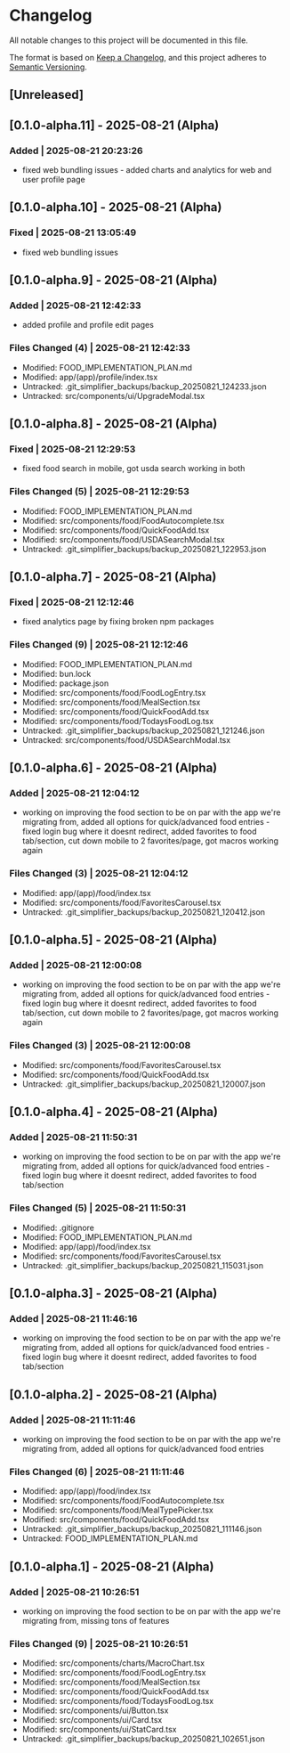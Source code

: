 # Changelog

All notable changes to this project will be documented in this file.

The format is based on [Keep a Changelog](https://keepachangelog.com/en/1.0.0/),
and this project adheres to [Semantic Versioning](https://semver.org/spec/v2.0.0.html).

## [Unreleased]

## [0.1.0-alpha.11] - 2025-08-21 (Alpha)

### Added | 2025-08-21 20:23:26

- fixed web bundling issues - added charts and analytics for web and user profile page

## [0.1.0-alpha.10] - 2025-08-21 (Alpha)

### Fixed | 2025-08-21 13:05:49

- fixed web bundling issues

## [0.1.0-alpha.9] - 2025-08-21 (Alpha)

### Added | 2025-08-21 12:42:33

- added profile and profile edit pages

### Files Changed (4) | 2025-08-21 12:42:33

- Modified: FOOD_IMPLEMENTATION_PLAN.md
- Modified: app/(app)/profile/index.tsx
- Untracked: .git_simplifier_backups/backup_20250821_124233.json
- Untracked: src/components/ui/UpgradeModal.tsx

## [0.1.0-alpha.8] - 2025-08-21 (Alpha)

### Fixed | 2025-08-21 12:29:53

- fixed food search in mobile, got usda search working in both

### Files Changed (5) | 2025-08-21 12:29:53

- Modified: FOOD_IMPLEMENTATION_PLAN.md
- Modified: src/components/food/FoodAutocomplete.tsx
- Modified: src/components/food/QuickFoodAdd.tsx
- Modified: src/components/food/USDASearchModal.tsx
- Untracked: .git_simplifier_backups/backup_20250821_122953.json

## [0.1.0-alpha.7] - 2025-08-21 (Alpha)

### Fixed | 2025-08-21 12:12:46

- fixed analytics page by fixing broken npm packages

### Files Changed (9) | 2025-08-21 12:12:46

- Modified: FOOD_IMPLEMENTATION_PLAN.md
- Modified: bun.lock
- Modified: package.json
- Modified: src/components/food/FoodLogEntry.tsx
- Modified: src/components/food/MealSection.tsx
- Modified: src/components/food/QuickFoodAdd.tsx
- Modified: src/components/food/TodaysFoodLog.tsx
- Untracked: .git_simplifier_backups/backup_20250821_121246.json
- Untracked: src/components/food/USDASearchModal.tsx

## [0.1.0-alpha.6] - 2025-08-21 (Alpha)

### Added | 2025-08-21 12:04:12

- working on improving the food section to be on par with the app we're migrating from, added all options for quick/advanced food entries - fixed login bug where it doesnt redirect, added favorites to food tab/section, cut down mobile to 2 favorites/page, got macros working again

### Files Changed (3) | 2025-08-21 12:04:12

- Modified: app/(app)/food/index.tsx
- Modified: src/components/food/FavoritesCarousel.tsx
- Untracked: .git_simplifier_backups/backup_20250821_120412.json

## [0.1.0-alpha.5] - 2025-08-21 (Alpha)

### Added | 2025-08-21 12:00:08

- working on improving the food section to be on par with the app we're migrating from, added all options for quick/advanced food entries - fixed login bug where it doesnt redirect, added favorites to food tab/section, cut down mobile to 2 favorites/page, got macros working again

### Files Changed (3) | 2025-08-21 12:00:08

- Modified: src/components/food/FavoritesCarousel.tsx
- Modified: src/components/food/QuickFoodAdd.tsx
- Untracked: .git_simplifier_backups/backup_20250821_120007.json

## [0.1.0-alpha.4] - 2025-08-21 (Alpha)

### Added | 2025-08-21 11:50:31

- working on improving the food section to be on par with the app we're migrating from, added all options for quick/advanced food entries - fixed login bug where it doesnt redirect, added favorites to food tab/section

### Files Changed (5) | 2025-08-21 11:50:31

- Modified: .gitignore
- Modified: FOOD_IMPLEMENTATION_PLAN.md
- Modified: app/(app)/food/index.tsx
- Modified: src/components/food/FavoritesCarousel.tsx
- Untracked: .git_simplifier_backups/backup_20250821_115031.json

## [0.1.0-alpha.3] - 2025-08-21 (Alpha)

### Added | 2025-08-21 11:46:16

- working on improving the food section to be on par with the app we're migrating from, added all options for quick/advanced food entries - fixed login bug where it doesnt redirect, added favorites to food tab/section

## [0.1.0-alpha.2] - 2025-08-21 (Alpha)

### Added | 2025-08-21 11:11:46

- working on improving the food section to be on par with the app we're migrating from, added all options for quick/advanced food entries

### Files Changed (6) | 2025-08-21 11:11:46

- Modified: app/(app)/food/index.tsx
- Modified: src/components/food/FoodAutocomplete.tsx
- Modified: src/components/food/MealTypePicker.tsx
- Modified: src/components/food/QuickFoodAdd.tsx
- Untracked: .git_simplifier_backups/backup_20250821_111146.json
- Untracked: FOOD_IMPLEMENTATION_PLAN.md

## [0.1.0-alpha.1] - 2025-08-21 (Alpha)

### Added | 2025-08-21 10:26:51

- working on improving the food section to be on par with the app we're migrating from, missing tons of features

### Files Changed (9) | 2025-08-21 10:26:51

- Modified: src/components/charts/MacroChart.tsx
- Modified: src/components/food/FoodLogEntry.tsx
- Modified: src/components/food/MealSection.tsx
- Modified: src/components/food/QuickFoodAdd.tsx
- Modified: src/components/food/TodaysFoodLog.tsx
- Modified: src/components/ui/Button.tsx
- Modified: src/components/ui/Card.tsx
- Modified: src/components/ui/StatCard.tsx
- Untracked: .git_simplifier_backups/backup_20250821_102651.json
